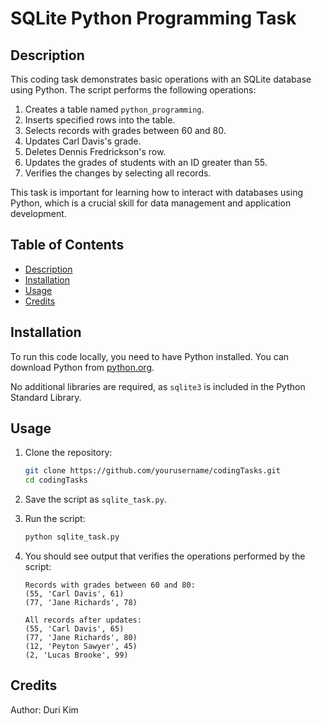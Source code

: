 # SQLite Python Programming Task

## Description
This coding task demonstrates basic operations with an SQLite database using Python. The script performs the following operations:
1. Creates a table named `python_programming`.
2. Inserts specified rows into the table.
3. Selects records with grades between 60 and 80.
4. Updates Carl Davis's grade.
5. Deletes Dennis Fredrickson's row.
6. Updates the grades of students with an ID greater than 55.
7. Verifies the changes by selecting all records.

This task is important for learning how to interact with databases using Python, which is a crucial skill for data management and application development.

## Table of Contents
- [Description](#description)
- [Installation](#installation)
- [Usage](#usage)
- [Credits](#credits)

## Installation
To run this code locally, you need to have Python installed. You can download Python from [python.org](https://www.python.org/downloads/).

No additional libraries are required, as `sqlite3` is included in the Python Standard Library.

## Usage
1. Clone the repository:
    ```bash
    git clone https://github.com/yourusername/codingTasks.git
    cd codingTasks
    ```

2. Save the script as `sqlite_task.py`.

3. Run the script:
    ```bash
    python sqlite_task.py
    ```

4. You should see output that verifies the operations performed by the script:
    ```plaintext
    Records with grades between 60 and 80:
    (55, 'Carl Davis', 61)
    (77, 'Jane Richards', 78)

    All records after updates:
    (55, 'Carl Davis', 65)
    (77, 'Jane Richards', 80)
    (12, 'Peyton Sawyer', 45)
    (2, 'Lucas Brooke', 99)
    ```

## Credits
Author: Duri Kim
